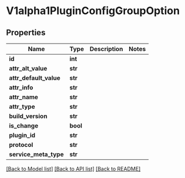 # V1alpha1PluginConfigGroupOption

## Properties
Name | Type | Description | Notes
------------ | ------------- | ------------- | -------------
**id** | **int** |  | 
**attr_alt_value** | **str** |  | 
**attr_default_value** | **str** |  | 
**attr_info** | **str** |  | 
**attr_name** | **str** |  | 
**attr_type** | **str** |  | 
**build_version** | **str** |  | 
**is_change** | **bool** |  | 
**plugin_id** | **str** |  | 
**protocol** | **str** |  | 
**service_meta_type** | **str** |  | 

[[Back to Model list]](../README.md#documentation-for-models) [[Back to API list]](../README.md#documentation-for-api-endpoints) [[Back to README]](../README.md)


